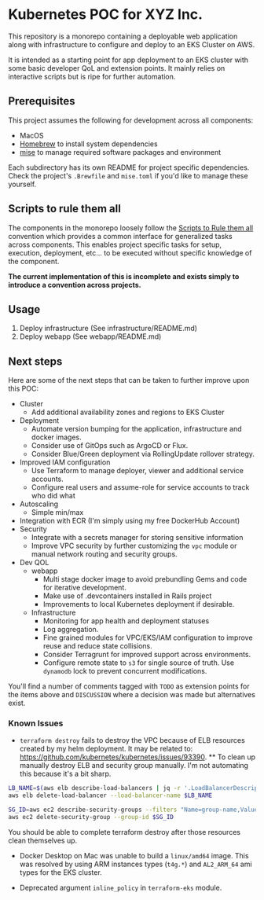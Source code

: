 # Kubernetes POC for XYZ Inc.

This repository is a monorepo containing a deployable web application along with infrastructure to configure and deploy
to an EKS Cluster on AWS.

It is intended as a starting point for app deployment to an EKS cluster with some basic developer QoL and extension points. It mainly relies on interactive scripts but is ripe for further automation.

## Prerequisites

This project assumes the following for development across all components:

- MacOS
- [Homebrew](https://brew.sh/) to install system dependencies
- [mise](https://www.terraform.io/) to manage required software packages and environment

Each subdirectory has its own README for project specific dependencies. Check the project's `.Brewfile` and `mise.toml` if you'd like to manage these yourself.

## Scripts to rule them all

The components in the monorepo loosely follow the [Scripts to Rule them all](https://github.com/github/scripts-to-rule-them-all) convention which provides a common interface for generalized tasks across components. This
enables project specific tasks for setup, execution, deployment, etc... to be executed without specific knowledge of
the component.

__The current implementation of this is incomplete and exists simply to introduce a convention across projects.__

## Usage

1. Deploy infrastructure (See infrastructure/README.md)
2. Deploy webapp (See webapp/README.md)

## Next steps

Here are some of the next steps that can be taken to further improve upon this POC:

- Cluster
  - Add additional availability zones and regions to EKS Cluster
- Deployment
  - Automate version bumping for the application, infrastructure and docker images.
  - Consider use of GitOps such as ArgoCD or Flux.
  - Consider Blue/Green deployment via RollingUpdate rollover strategy.
- Improved IAM configuration
   - Use Terraform to manage deployer, viewer and additional service accounts.
   - Configure real users and assume-role for service accounts to track who did what
- Autoscaling
  - Simple min/max
- Integration with ECR (I'm simply using my free DockerHub Account)
- Security
  - Integrate with a secrets manager for storing sensitive information
  - Improve VPC security by further customizing the `vpc` module or manual network routing and security groups.
- Dev QOL
  - webapp
    - Multi stage docker image to avoid prebundling Gems and code for iterative development.
    - Make use of .devcontainers installed in Rails project
    - Improvements to local Kubernetes deployment if desirable.
  - Infrastructure
    - Monitoring for app health and deployment statuses
    - Log aggregation.
    - Fine grained modules for VPC/EKS/IAM configuration to improve reuse and reduce state collisions.
    - Consider Terragrunt for improved support across environments.
    - Configure remote state to `s3` for single source of truth. Use `dynamodb` lock to prevent concurrent modifications.

You'll find a number of comments tagged with `TODO` as extension points for the items above and `DISCUSSION` where a decision was made but alternatives exist.

### Known Issues

* `terraform destroy` fails to destroy the VPC because of ELB resources created by my helm deployment. It may be
related to: https://github.com/kubernetes/kubernetes/issues/93390.
** To clean up manually destroy ELB and security group manually. I'm not automating this because it's a bit sharp.

```bash
LB_NAME=$(aws elb describe-load-balancers | jq -r '.LoadBalancerDescriptions[].LoadBalancerName')
aws elb delete-load-balancer --load-balancer-name $LB_NAME

SG_ID=aws ec2 describe-security-groups --filters "Name=group-name,Values=k8s-elb-*" | jq -r '.SecurityGroups[].GroupId'
aws ec2 delete-security-group --group-id $SG_ID
```
You should be able to complete terraform destroy after those resources clean themselves up.

* Docker Desktop on Mac was unable to build a `linux/amd64` image. This was resolved by using ARM instances types (`t4g.*`) and `AL2_ARM_64` ami types for the EKS cluster.

* Deprecated argument `inline_policy` in `terraform-eks` module.
